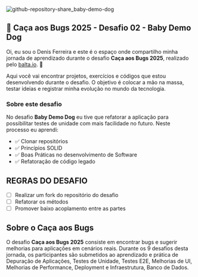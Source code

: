 ![github-repository-share_baby-demo-dog](https://github.com/user-attachments/assets/ddaa060f-5bc7-4cc4-a2fc-8914069d9262)

## 👻 Caça aos Bugs 2025 - Desafio 02 - Baby Demo Dog

Oi, eu sou o Denis Ferreira e este é o espaço onde compartilho minha jornada de aprendizado durante o desafio **Caça aos Bugs 2025**, realizado pelo [balta.io](https://balta.io). 👻

Aqui você vai encontrar projetos, exercícios e códigos que estou desenvolvendo durante o desafio. O objetivo é colocar a mão na massa, testar ideias e registrar minha evolução no mundo da tecnologia.

### Sobre este desafio
No desafio **Baby Demo Dog** eu tive que refatorar a aplicação para possibilitar testes de unidade com mais facilidade no futuro.
Neste processo eu aprendi:
* ✅ Clonar repositórios
* ✅ Princípios SOLID
* ✅ Boas Práticas no desenvolvimento de Software
* ✅ Refatoração de código legado

## REGRAS DO DESAFIO
- [ ] Realizar um fork do repositório do desafio
- [ ] Refatorar os métodos
- [ ] Promover baixo acoplamento entre as partes

## Sobre o Caça aos Bugs
O desafio **Caça aos Bugs 2025** consiste em encontrar bugs e sugerir melhorias para aplicações em cenários reais. Durante os 9 desafios desta jornada, os participantes são submetidos ao aprendizado e prática de Depuração de Aplicações, Testes de Unidade, Testes E2E, Melhorias de UI, Melhorias de Performance, Deployment e Infraestrutura,
Banco de Dados.

